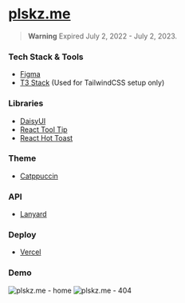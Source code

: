 # [plskz.me](https://plskz.me)

> **Warning**
> Expired July 2, 2022 - July 2, 2023.

### Tech Stack & Tools

- [Figma](https://www.figma.com)
- [T3 Stack](https://init.tips) (Used for TailwindCSS setup only)

### Libraries

- [DaisyUI](https://daisyui.com/)
- [React Tool Tip](https://github.com/ReactTooltip/react-tooltip)
- [React Hot Toast](https://github.com/timolins/react-hot-toast)

### Theme

- [Catppuccin](https://github.com/catppuccin/catppuccin)

### API

- [Lanyard](https://github.com/alii/use-lanyard)

### Deploy

- [Vercel](https://vercel.com)

### Demo

<img alt="plskz.me - home" src="https://i.imgur.com/dNiw55j.png">

<img alt="plskz.me - 404" src="https://i.imgur.com/DFTQXmy.png">
